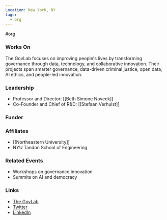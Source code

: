 ```yaml
---
Location: New York, NY
tags:
  - org
---
```

#org

### Works On
The GovLab focuses on improving people's lives by transforming governance through data, technology, and collaborative innovation. Their projects span smarter governance, data-driven criminal justice, open data, AI ethics, and people-led innovation.

### Leadership
- Professor and Director: [[Beth Simone Noveck]]
- Co-Founder and Chief of R&D: [[Stefaan Verhulst]]

### Funder

### Affiliates
- [[Northeastern University]]
- NYU Tandon School of Engineering

### Related Events
- Workshops on governance innovation
- Summits on AI and democracy

### Links
- [The GovLab](https://thegovlab.org/)
- [Twitter](https://twitter.com/thegovlab)
- [LinkedIn](https://www.linkedin.com/company/the-govlab/)
